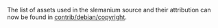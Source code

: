 The list of assets used in the slemanium source and their attribution can now be found in [contrib/debian/copyright](../contrib/debian/copyright).
